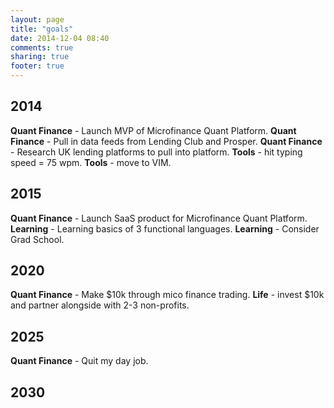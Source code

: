 ```yaml
---
layout: page
title: "goals"
date: 2014-12-04 08:40
comments: true
sharing: true
footer: true
---
```


## 2014

__Quant Finance__ - Launch MVP of Microfinance Quant Platform.
__Quant Finance__ - Pull in data feeds from Lending Club and Prosper.
__Quant Finance__ - Research UK lending platforms to pull into platform.
__Tools__ - hit typing speed = 75 wpm.
__Tools__ - move to VIM.

## 2015

__Quant Finance__ - Launch SaaS product for Microfinance Quant Platform.
__Learning__ - Learning basics of 3 functional languages.
__Learning__ - Consider Grad School.

## 2020

__Quant Finance__ - Make $10k through mico finance trading.
__Life__ - invest $10k and partner alongside with 2-3 non-profits.

## 2025

__Quant Finance__ - Quit my day job.

## 2030

